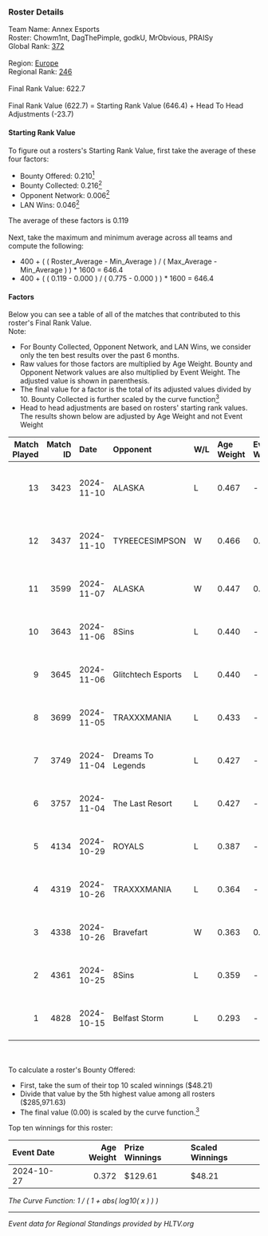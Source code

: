 ### Roster Details<br />
Team Name: Annex Esports<br />
Roster: Chowm1nt, DagThePimple, godkU, MrObvious, PRAISy<br />
Global Rank: [372](../../standings_global_2025_02_28.md)<br />
<br />
Region: [Europe]( ../../standings_europe_2025_02_28.md)<br />
Regional Rank: [246]( ../../standings_europe_2025_02_28.md)<br />
<br />
Final Rank Value:  622.7<br />
<br />
Final Rank Value (622.7) = Starting Rank Value (646.4) + Head To Head Adjustments (-23.7)<br />

#### Starting Rank Value<br />
To figure out a rosters's Starting Rank Value, first take the average of these four factors:<br />
- Bounty Offered: 0.210[<sup>1</sup>](#table2)
- Bounty Collected: 0.216[<sup>2</sup>](#table1)
- Opponent Network: 0.006[<sup>2</sup>](#table1)
- LAN Wins: 0.046[<sup>2</sup>](#table1)

The average of these factors is 0.119<br />
<br />
Next, take the maximum and minimum average across all teams and compute the following:<br />
- 400 + ( ( Roster_Average - Min_Average ) / ( Max_Average - Min_Average ) ) * 1600 = 646.4
- 400 + ( ( 0.119 - 0.000 ) / ( 0.775 - 0.000 ) ) * 1600 = 646.4


#### Factors<br />
Below you can see a table of all of the matches that contributed to this roster's Final Rank Value.<br />
Note:<br />

- For Bounty Collected, Opponent Network, and LAN Wins, we consider only the ten best results over the past 6 months.
- Raw values for those factors are multiplied by Age Weight. Bounty and Opponent Network values are also multiplied by Event Weight. The adjusted value is shown in parenthesis.
- The final value for a factor is the total of its adjusted values divided by 10. Bounty Collected is further scaled by the curve function[<sup>3</sup>](#curveFunction)
- Head to head adjustments are based on rosters' starting rank values. The results shown below are adjusted by Age Weight and not Event Weight
<span id="table1"></span><br />


| Match Played | Match ID | Date       | Opponent           | W/L | Age Weight | Event Weight | Bounty Collected | Opponent Network | LAN Wins  | H2H Adj. | Roster                                           |
| -: | -: | :- | :- | :- | :- | :- | :- | :- | :- | -: | :- |
|           13 |     3423 | 2024-11-10 | ALASKA             | L   | 0.467      | -            | -                | -                | -         |    -1.15 | Chowm1nt, DagThePimple, godkU, MrObvious, PRAISy |
|           12 |     3437 | 2024-11-10 | TYREECESIMPSON     | W   | 0.466      | 0.143        | 0.000 (0.000)    | 0.000 (0.000)    | 0 (0.000) |     3.29 | Chowm1nt, DagThePimple, godkU, MrObvious, PRAISy |
|           11 |     3599 | 2024-11-07 | ALASKA             | W   | 0.447      | 0.143        | 0.036 (0.002)    | 0.940 (0.060)    | 0 (0.000) |    13.10 | Chowm1nt, DagThePimple, godkU, m0g, MrObvious    |
|           10 |     3643 | 2024-11-06 | 8Sins              | L   | 0.440      | -            | -                | -                | -         |    -1.73 | Chowm1nt, DagThePimple, godkU, m0g, MrObvious    |
|            9 |     3645 | 2024-11-06 | Glitchtech Esports | L   | 0.440      | -            | -                | -                | -         |    -8.14 | Chowm1nt, DagThePimple, godkU, m0g, MrObvious    |
|            8 |     3699 | 2024-11-05 | TRAXXXMANIA        | L   | 0.433      | -            | -                | -                | -         |    -5.32 | Chowm1nt, DagThePimple, godkU, m0g, MrObvious    |
|            7 |     3749 | 2024-11-04 | Dreams To Legends  | L   | 0.427      | -            | -                | -                | -         |    -6.77 | Chowm1nt, DagThePimple, godkU, m0g, MrObvious    |
|            6 |     3757 | 2024-11-04 | The Last Resort    | L   | 0.427      | -            | -                | -                | -         |    -4.82 | Chowm1nt, DagThePimple, godkU, m0g, MrObvious    |
|            5 |     4134 | 2024-10-29 | ROYALS             | L   | 0.387      | -            | -                | -                | -         |    -4.65 | Chowm1nt, DagThePimple, godkU, m0g, MrObvious    |
|            4 |     4319 | 2024-10-26 | TRAXXXMANIA        | L   | 0.364      | -            | -                | -                | -         |    -4.99 | Chowm1nt, DagThePimple, godkU, m0g, MrObvious    |
|            3 |     4338 | 2024-10-26 | Bravefart          | W   | 0.363      | 0.143        | 0.000 (0.000)    | 0.018 (0.001)    | 1 (0.363) |     2.66 | Chowm1nt, DagThePimple, godkU, m0g, MrObvious    |
|            2 |     4361 | 2024-10-25 | 8Sins              | L   | 0.359      | -            | -                | -                | -         |    -1.63 | Chowm1nt, DagThePimple, godkU, m0g, MrObvious    |
|            1 |     4828 | 2024-10-15 | Belfast Storm      | L   | 0.293      | -            | -                | -                | -         |    -3.54 | Chowm1nt, DagThePimple, godkU, m0g, MrObvious    |

<br />
<span id="table2"></span><br />
To calculate a roster's Bounty Offered:<br />

- First, take the sum of their top 10 scaled winnings ($48.21)
- Divide that value by the 5th highest value among all rosters ($285,971.63)
- The final value (0.00) is scaled by the curve function.[<sup>3</sup>](#curveFunction)

Top ten winnings for this roster:<br />

| Event Date | Age Weight | Prize Winnings | Scaled Winnings |
| :- | -: | :- | :- |
| 2024-10-27 |      0.372 | $129.61        | $48.21          |


<span id="curveFunction"></span>_The Curve Function: 1 / ( 1 + abs( log10( x ) ) )_<br />

---
_Event data for Regional Standings provided by HLTV.org_<br />

